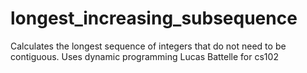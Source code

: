 # longest_increasing_subsequence
Calculates the longest sequence of integers that do not need to be contiguous. Uses dynamic programming
Lucas Battelle for cs102
